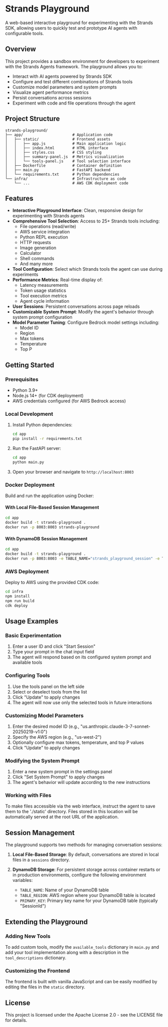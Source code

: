 # Strands Playground

A web-based interactive playground for experimenting with the Strands SDK, allowing users to quickly test and prototype AI agents with configurable tools.

## Overview

This project provides a sandbox environment for developers to experiment with the Strands Agents framework. The playground allows you to:

- Interact with AI agents powered by Strands SDK
- Configure and test different combinations of Strands tools
- Customize model parameters and system prompts
- Visualize agent performance metrics
- Persist conversations across sessions
- Experiment with code and file operations through the agent

## Project Structure

```
strands-playground/
├── app/                      # Application code
│   ├── static/               # Frontend assets
│   │   ├── app.js            # Main application logic
│   │   ├── index.html        # HTML interface
│   │   ├── styles.css        # CSS styling
│   │   ├── summary-panel.js  # Metrics visualization
│   │   └── tools-panel.js    # Tool selection interface
│   ├── Dockerfile            # Container definition
│   ├── main.py               # FastAPI backend
│   └── requirements.txt      # Python dependencies
└── infra/                    # Infrastructure as code
    └── ...                   # AWS CDK deployment code
```

## Features

- **Interactive Playground Interface**: Clean, responsive design for experimenting with Strands agents
- **Comprehensive Tool Selection**: Access to 25+ Strands tools including:
  - File operations (read/write)
  - AWS service integration
  - Python REPL execution
  - HTTP requests
  - Image generation
  - Calculator
  - Shell commands
  - And many more
- **Tool Configuration**: Select which Strands tools the agent can use during experiments
- **Performance Metrics**: Real-time display of:
  - Latency measurements
  - Token usage statistics
  - Tool execution metrics
  - Agent cycle information
- **User Sessions**: Persistent conversations across page reloads
- **Customizable System Prompt**: Modify the agent's behavior through system prompt configuration
- **Model Parameter Tuning**: Configure Bedrock model settings including:
  - Model ID
  - Region
  - Max tokens
  - Temperature
  - Top P

## Getting Started

### Prerequisites

- Python 3.9+
- Node.js 14+ (for CDK deployment)
- AWS credentials configured (for AWS Bedrock access)

### Local Development

1. Install Python dependencies:
   ```bash
   cd app
   pip install -r requirements.txt
   ```

2. Run the FastAPI server:
   ```bash
   cd app
   python main.py
   ```

3. Open your browser and navigate to `http://localhost:8003`

### Docker Deployment

Build and run the application using Docker:

#### With Local File-Based Session Management
```bash
cd app
docker build -t strands-playground .
docker run -p 8003:8003 strands-playground
```

#### With DynamoDB Session Management
```bash
cd app
docker build -t strands-playground .
docker run -p 8003:8003 -e TABLE_NAME="strands_playground_session" -e TABLE_REGION="us-west-2" -e PRIMARY_KEY="SessionId" strands-playground
```

### AWS Deployment

Deploy to AWS using the provided CDK code:

```bash
cd infra
npm install
npm run build
cdk deploy
```

## Usage Examples

### Basic Experimentation
1. Enter a user ID and click "Start Session"
2. Type your prompt in the chat input field
3. The agent will respond based on its configured system prompt and available tools

### Configuring Tools
1. Use the tools panel on the left side
2. Select or deselect tools from the list
3. Click "Update" to apply changes
4. The agent will now use only the selected tools in future interactions

### Customizing Model Parameters
1. Enter the desired model ID (e.g., "us.anthropic.claude-3-7-sonnet-20250219-v1:0")
2. Specify the AWS region (e.g., "us-west-2")
3. Optionally configure max tokens, temperature, and top P values
4. Click "Update" to apply changes

### Modifying the System Prompt
1. Enter a new system prompt in the settings panel
2. Click "Set System Prompt" to apply changes
3. The agent's behavior will update according to the new instructions

### Working with Files
To make files accessible via the web interface, instruct the agent to save them to the './static' directory. Files stored in this location will be automatically served at the root URL of the application.

## Session Management

The playground supports two methods for managing conversation sessions:

1. **Local File-Based Storage**: By default, conversations are stored in local files in a `sessions` directory.

2. **DynamoDB Storage**: For persistent storage across container restarts or in production environments, configure the following environment variables:
   - `TABLE_NAME`: Name of your DynamoDB table
   - `TABLE_REGION`: AWS region where your DynamoDB table is located
   - `PRIMARY_KEY`: Primary key name for your DynamoDB table (typically "SessionId")

## Extending the Playground

### Adding New Tools
To add custom tools, modify the `available_tools` dictionary in `main.py` and add your tool implementation along with a description in the `tool_descriptions` dictionary.

### Customizing the Frontend
The frontend is built with vanilla JavaScript and can be easily modified by editing the files in the `static` directory.

## License

This project is licensed under the Apache License 2.0 - see the LICENSE file for details.